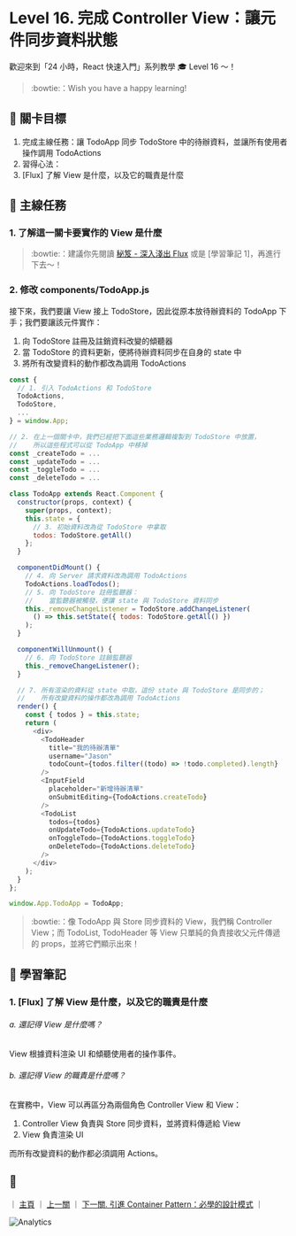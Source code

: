 # Level 16. 完成 Controller View：讓元件同步資料狀態

歡迎來到「24 小時，React 快速入門」系列教學 :mortar_board: Level 16 ～！
> :bowtie:：Wish you have a happy learning!


## :checkered_flag: 關卡目標

1. 完成主線任務：讓 TodoApp 同步 TodoStore 中的待辦資料，並讓所有使用者操作調用 TodoActions
2. 習得心法：
  1. [Flux] 了解 View 是什麼，以及它的職責是什麼


## :triangular_flag_on_post: 主線任務

### 1. 了解這一關卡要實作的 View 是什麼

> :bowtie:：建議你先閱讀 [秘笈 - 深入淺出 Flux](https://medium.com/p/44a48c320e11) 或是 [學習筆記 1]，再進行下去～！

### 2. 修改 components/TodoApp.js

接下來，我們要讓 View 接上 TodoStore，因此從原本放待辦資料的 TodoApp 下手；我們要讓該元件實作：

1. 向 TodoStore 註冊及註銷資料改變的傾聽器
2. 當 TodoStore 的資料更新，便將待辦資料同步在自身的 state 中
3. 將所有改變資料的動作都改為調用 TodoActions

```js
const {
  // 1. 引入 TodoActions 和 TodoStore
  TodoActions,
  TodoStore,
  ...
} = window.App;

// 2. 在上一個關卡中，我們已經把下面這些業務邏輯複製到 TodoStore 中放置，
//    所以這些程式可以從 TodoApp 中移掉
const _createTodo = ...
const _updateTodo = ...
const _toggleTodo = ...
const _deleteTodo = ...

class TodoApp extends React.Component {
  constructor(props, context) {
    super(props, context);
    this.state = {
      // 3. 初始資料改為從 TodoStore 中拿取
      todos: TodoStore.getAll()
    };
  }

  componentDidMount() {
    // 4. 向 Server 請求資料改為調用 TodoActions
    TodoActions.loadTodos();
    // 5. 向 TodoStore 註冊監聽器：
    //    當監聽器被觸發，便讓 state 與 TodoStore 資料同步
    this._removeChangeListener = TodoStore.addChangeListener(
      () => this.setState({ todos: TodoStore.getAll() })
    );
  }

  componentWillUnmount() {
    // 6. 向 TodoStore 註銷監聽器
    this._removeChangeListener();
  }

  // 7. 所有渲染的資料從 state 中取，這份 state 與 TodoStore 是同步的；
  //    所有改變資料的操作都改為調用 TodoActions
  render() {
    const { todos } = this.state;
    return (
      <div>
        <TodoHeader
          title="我的待辦清單"
          username="Jason"
          todoCount={todos.filter((todo) => !todo.completed).length}
        />
        <InputField
          placeholder="新增待辦清單"
          onSubmitEditing={TodoActions.createTodo}
        />
        <TodoList
          todos={todos}
          onUpdateTodo={TodoActions.updateTodo}
          onToggleTodo={TodoActions.toggleTodo}
          onDeleteTodo={TodoActions.deleteTodo}
        />
      </div>
    );
  }
};

window.App.TodoApp = TodoApp;
```

> :bowtie:：像 TodoApp 與 Store 同步資料的 View，我們稱 Controller View；而 TodoList, TodoHeader 等 View 只單純的負責接收父元件傳遞的 props，並將它們顯示出來！


## :book: 學習筆記

### 1. [Flux] 了解 View 是什麼，以及它的職責是什麼

###### a. 還記得 View 是什麼嗎？

View 根據資料渲染 UI 和傾聽使用者的操作事件。

###### b. 還記得 View 的職責是什麼嗎？

在實務中，View 可以再區分為兩個角色 Controller View 和 View：

1. Controller View 負責與 Store 同步資料，並將資料傳遞給 View
2. View 負責渲染 UI

而所有改變資料的動作都必須調用 Actions。


## :rocket:

｜ [主頁](../) ｜ [上一關](../level-15_flux-stores) ｜ [下一關. 引進 Container Pattern：必學的設計模式](../level-17_container-pattern) ｜


![Analytics](https://shining-ga-beacon.appspot.com/UA-77436651-1/level-16_flux-controller-view?pixel)
